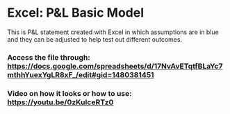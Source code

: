 # Excel: P&L Basic Model
This is P&L statement created with Excel in which assumptions are in blue and they can be adjusted to help test out different outcomes.

### Access the file through: https://docs.google.com/spreadsheets/d/17NvAvETqtfBLaYc7mthhYuexYgLR8xF_/edit#gid=1480381451

### Video on how it looks or how to use: https://youtu.be/0zKuIceRTz0 
